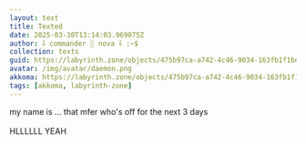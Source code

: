 ```yaml
---
layout: text
title: Texted
date: 2025-03-30T13:14:03.969075Z
author: ⸸ commander ░ nova ⸸ :~$
collection: texts
guid: https://labyrinth.zone/objects/475b97ca-a742-4c46-9034-163fb1f1beff
avatar: /img/avatar/daemon.png
akkoma: https://labyrinth.zone/objects/475b97ca-a742-4c46-9034-163fb1f1beff
tags: [akkoma, labyrinth-zone]
---
```


<p>my name is ... that mfer who's off for the next 3 days<br><br>HLLLLLL YEAH</p>